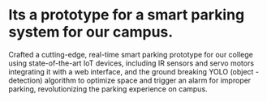 # Its a prototype for a smart parking system for our campus.
Crafted a cutting-edge, real-time smart parking prototype for our college using state-of-the-art IoT devices, including IR sensors and servo motors integrating it with a web interface, and the ground breaking YOLO (object - detection) algorithm to optimize space and trigger an alarm for improper parking, revolutionizing the parking experience on campus.

